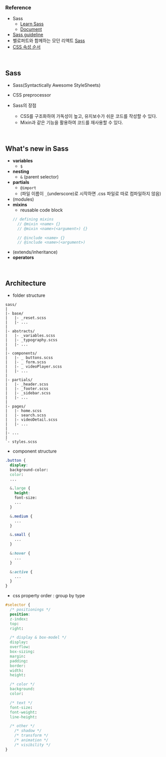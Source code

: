 ### Reference

- Sass
  - [Learn Sass](https://sass-lang.com/guide)
  - [Document](https://sass-lang.com/documentation)
- [Sass guideline](https://sass-guidelin.es/ko/#sass-)
- 벨로퍼트와 함께하는 모던 리액트 [Sass](https://react.vlpt.us/styling/01-sass.html)
- [CSS 속성 순서](https://howdy-mj.me/css/order-of-css-properties/)

<br>

## Sass

- Sass(Syntactically Awesome StyleSheets)
- CSS preprocessor

- Sass의 장점
  - CSS를 구조화하여 가독성이 높고, 유지보수가 쉬운 코드를 작성할 수 있다.
  - Mixin과 같은 기능을 활용하여 코드를 재사용할 수 있다.

<br>

## What's new in Sass

- **variables**
  - `$`
- **nesting**
  - `&` (parent selector)
- **partials**
  - `@import`
  - (파일 이름이 `_`(underscore)로 시작하면 .css 파일로 따로 컴파일하지 않음)
- (modules)
- **mixins**
  - reusable code block
  ```scss
  // defining mixins
    // @mixin <name> {}
    // @mixin <name>(<argument>) {}

    // @include <name> {}
    // @include <name>(<argument>)
  ```
- (extends/inheritance)
- **operators**


<br>

## Architecture

- folder structure
```
sass/
|
|- base/
|   |- _reset.scss
|   |- ...
|
|- abstracts/
|   |- _variables.scss
|   |- _typography.scss
|   |- ...
|
|- components/
|   |- _ buttons.scss
|   |- _ form.scss
|   |- _ videoPlayer.scss
|   |- ...
|
|- partials/
|   |- _header.scss
|   |- _footer.scss
|   |- _sidebar.scss
|   |- ...
|
|- pages/
|   |- home.scss
|   |- search.scss
|   |- videoDetail.scss
|   |- ...
|
|- ...
| 
`- styles.scss
```

- component structure
```scss
.button {
  display:
  background-color:
  color:
  ...

  &.large {
    height:
    font-size:
    ...
  }

  &.medium {
    ...
  }

  &.small {
    ...
  }

  &:hover {
    ...
  }

  &:active {
    ...
  }
}
```
- css property order : group by type
```css
#selector {
  /* positionings */
  position:
  z-index:
  top:
  right:

  /* display & box-model */
  display:
  overflow:
  box-sizing:
  margin:
  padding:
  border:
  width:
  height:

  /* color */
  background:
  color:

  /* text */
  font-size:
  font-weight:
  line-height:

  /* other */
    /* shadow */
    /* transform */
    /* animation */
    /* visibility */
}
```


  
  
